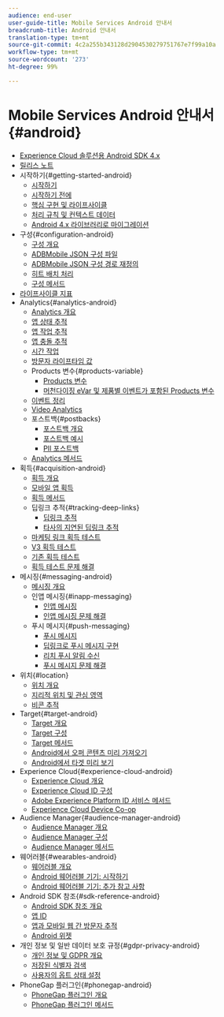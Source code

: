 ```yaml
---
audience: end-user
user-guide-title: Mobile Services Android 안내서
breadcrumb-title: Android 안내서
translation-type: tm+mt
source-git-commit: 4c2a255b343128d2904530279751767e7f99a10a
workflow-type: tm+mt
source-wordcount: '273'
ht-degree: 99%

---
```



# Mobile Services Android 안내서{#android}

+ [Experience Cloud 솔루션용 Android SDK 4.x](overview.md)
+ [릴리스 노트](rel-notes.md)
+ 시작하기{#getting-started-android}
   + [시작하기](getting-started/getting-started.md)
   + [시작하기 전에](getting-started/requirements.md)
   + [핵심 구현 및 라이프사이클](getting-started/dev-qs.md)
   + [처리 규칙 및 컨텍스트 데이터](getting-started/proc-rules.md)
   + [Android 4.x 라이브러리로 마이그레이션](getting-started/migration-v3.md)
+ 구성{#configuration-android}
   + [구성 개요](configuration/configuration.md)
   + [ADBMobile JSON 구성 파일](configuration/json-config/json-config.md)
   + [ADBMobile JSON 구성 경로 재정의](configuration/json-config/json-config-remote.md)
   + [히트 배치 처리](configuration/hit-batching.md)
   + [구성 메서드](configuration/methods.md)
+ [라이프사이클 지표](metrics.md)
+ Analytics{#analytics-android}
   + [Analytics 개요](analytics-main/analytics-main.md)
   + [앱 상태 추적](analytics-main/states.md)
   + [앱 작업 추적](analytics-main/actions.md)
   + [앱 충돌 추적](analytics-main/crashes.md)
   + [시간 작업](analytics-main/timed-actions.md)
   + [방문자 라이프타임 값](analytics-main/lifetime-value.md)
   + Products 변수{#products-variable}
      + [Products 변수](analytics-main/products/products.md)
      + [머천다이징 eVar 및 제품별 이벤트가 포함된 Products 변수](analytics-main/products/products-variable-evars-events.md)
   + [이벤트 정리](analytics-main/event-serialization.md)
   + [Video Analytics](analytics-main/video-qs.md)
   + 포스트백{#postbacks}
      + [포스트백 개요](analytics-main/postbacks/postbacks.md)
      + [포스트백 예시](analytics-main/postbacks/postback-example.md)
      + [PII 포스트백](analytics-main/postbacks/c-pii-postbacks.md)
   + [Analytics 메서드](analytics-main/analytics-methods.md)
+ 획득{#acquisition-android}
   + [획득 개요](acquisition-main/acquisition-main-android.md)
   + [모바일 앱 획득](acquisition-main/acquisition.md)
   + [획득 메서드](acquisition-main/acquisition-methods.md)
   + 딥링크 추적{#tracking-deep-links}
      + [딥링크 추적](acquisition-main/tracking-deep-links/tracking-deep-links.md)
      + [타사의 지연된 딥링크 추적](acquisition-main/tracking-deep-links/c-tracking-3rd-party-deferred-deep-links.md)
   + [마케팅 링크 획득 테스트](acquisition-main/t-testing-marketing-link-acquisition.md)
   + [V3 획득 테스트](acquisition-main/t-testing-version-3-acquisition.md)
   + [기존 획득 테스트 ](acquisition-main/t-testing-acquisition.md)
   + [획득 테스트 문제 해결](acquisition-main/troubleshoot-acquisition-testing.md)
+ 메시징{#messaging-android}
   + [메시징 개요](messaging-main/messaging-main-android.md)
   + 인앱 메시징{#inapp-messaging}
      + [인앱 메시징](messaging-main/messaging/messaging.md)
      + [인앱 메시징 문제 해결](messaging-main/messaging/in-apps-ts.md)
   + 푸시 메시지{#push-messaging}
      + [푸시 메시지](messaging-main/push-messaging/push-messaging.md)
      + [딥링크로 푸시 메시지 구현](messaging-main/push-messaging/t-mob-impl-push-deeplinking-android-4x.md)
      + [리치 푸시 알림 수신](messaging-main/push-messaging/c-set-up-rich-push-notif-android.md)
      + [푸시 메시지 문제 해결](messaging-main/push-messaging/c-troubleshooting-push-messaging.md)
+ 위치{#location}
   + [위치 개요](location/location.md)
   + [지리적 위치 및 관심 영역](location/geo-poi.md)
   + [비콘 추적](location/beacon.md)
+ Target{#target-android}
   + [Target 개요](target-main/target-main.md)
   + [Target 구성](target-main/target.md)
   + [Target 메서드](target-main/c-target-methods.md)
   + [Android에서 오퍼 콘텐츠 미리 가져오기](target-main/c-mob-target-prefetch-android.md)
   + [Android에서 타겟 미리 보기](target-main/c-mob-target-preview-android.md)
+ Experience Cloud{#experience-cloud-android}
   + [Experience Cloud 개요](c-marketing-cloud/c-marketing-cloud.md)
   + [Experience Cloud ID 구성](c-marketing-cloud/mcvid.md)
   + [Adobe Experience Platform ID 서비스 메서드](c-marketing-cloud/mc-methods.md)
   + [Experience Cloud Device Co-op](c-marketing-cloud/t-mob-mc-device-coop-android-.md)
+ Audience Manager{#audience-manager-android}
   + [Audience Manager 개요](audience-manager/audience-manager.md)
   + [Audience Manager 구성](audience-manager/audiencemgmt.md)
   + [Audience Manager 메서드](audience-manager/c-audience-manager-methods.md)
+ 웨어러블{#wearables-android}
   + [웨어러블 개요](wearables/wearables.md)
   + [Android 웨어러블 기기: 시작하기](wearables/android-wearable.md)
   + [Android 웨어러블 기기: 추가 참고 사항](wearables/c-android-wearables--additional-notes.md)
+ Android SDK 참조{#sdk-reference-android}
   + [Android SDK 참조 개요](/help/android/reference/reference.md)
   + [앱 ID](/help/android/reference/app-ids.md)
   + [앱과 모바일 웹 간 방문자 추적](/help/android/reference/hybrid-app.md)
   + [Android 위젯](/help/android/reference/widgets.md)
+ 개인 정보 및 일반 데이터 보호 규정{#gdpr-privacy-android}
   + [개인 정보 및 GDPR 개요](c-mob-privacy-gdpr-android/c-mob-privacy-gdpr-android.md)
   + [저장된 식별자 검색](c-mob-privacy-gdpr-android/c-mob-gdpr-ret-stored-ids-android.md)
   + [사용자의 옵트 상태 설정](c-mob-privacy-gdpr-android/privacy.md)
+ PhoneGap 플러그인{#phonegap-android}
   + [PhoneGap 플러그인 개요](phonegap/phonegap.md)
   + [PhoneGap 플러그인 메서드](phonegap/phonegap-methods.md)
